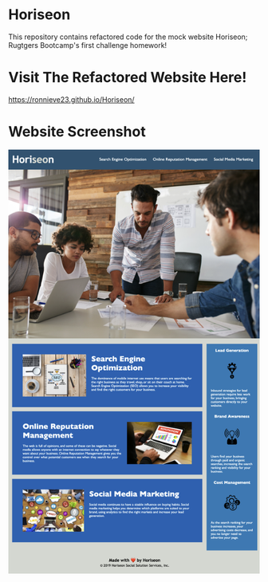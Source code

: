 # Horiseon
This repository contains refactored code for the mock website Horiseon; Rugtgers Bootcamp's first challenge homework!

# Visit The Refactored Website Here!
https://ronnieve23.github.io/Horiseon/

# Website Screenshot

![Web Screenshot](./assets/images/Website-screenshot.png)
